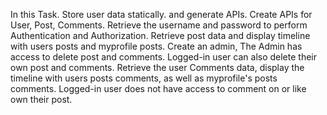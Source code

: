 In this Task. Store user data statically. and generate APIs. 
Create APIs for User, Post, Comments. 
Retrieve the username and password to perform Authentication and Authorization. 
Retrieve post data and display timeline with users posts and myprofile posts. 
Create an admin, The Admin has access to delete post and comments. Logged-in user can also delete their own post and comments. 
Retrieve the user Comments data, display the timeline with users posts comments, as well as myprofile's posts comments. 
Logged-in user does not have access to comment on or like own their post.
